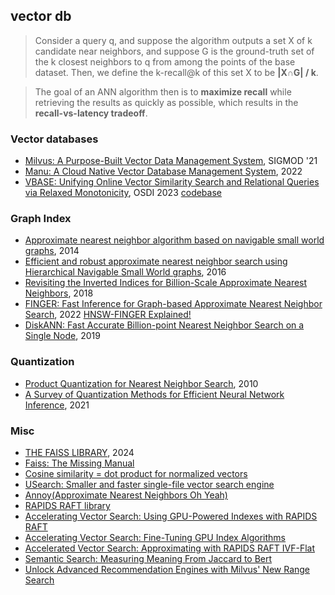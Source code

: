## vector db

> Consider a query q, and suppose the algorithm outputs a set X of k candidate near neighbors, and suppose G is
> the ground-truth set of the k closest neighbors to q from among the points of the base dataset. Then, we define the k-recall@k
> of this set X to be **|X∩G| / k**.

> The goal of an ANN algorithm then is to **maximize recall** while retrieving the results as quickly as possible, which results in the **recall-vs-latency tradeoff**.

### Vector databases

- [Milvus: A Purpose-Built Vector Data Management System](/assets/pdfs/SIGMOD21_Milvus.pdf), SIGMOD '21
- [Manu: A Cloud Native Vector Database Management System](/assets/pdfs/manu_2206.13843.pdf), 2022
- [VBASE: Unifying Online Vector Similarity Search and Relational Queries via Relaxed Monotonicity](/assets/pdfs/vbase-osdi23.pdf), OSDI 2023 [codebase](https://github.com/microsoft/MSVBASE)

### Graph Index

- [Approximate nearest neighbor algorithm based on navigable small world graphs](/assets/pdfs/Approximatenearest_neighbor_algorithm_based_on_navigable_small_world_graphs.pdf), 2014
- [Efficient and robust approximate nearest neighbor search using Hierarchical Navigable Small World graphs][hnsw], 2016
- [Revisiting the Inverted Indices for Billion-Scale Approximate Nearest Neighbors][ivf-hnsw], 2018
- [FINGER: Fast Inference for Graph-based Approximate Nearest Neighbor Search][hnsw-finger], 2022 [HNSW-FINGER Explained!](https://www.youtube.com/watch?v=OsxZG2XfcZA)
- [DiskANN: Fast Accurate Billion-point Nearest Neighbor Search on a Single Node][diskann], 2019

### Quantization

- [Product Quantization for Nearest Neighbor Search][pq], 2010
- [A Survey of Quantization Methods for Efficient Neural Network Inference](/assets/pdfs/A_Survey_of_Quantization_Methods_for_Efficient_Neural_Network_Inference.pdf), 2021

### Misc

- [THE FAISS LIBRARY](/assets/pdfs/The_FAISS_LIBRARY_2401.08281.pdf), 2024
- [Faiss: The Missing Manual](https://www.pinecone.io/learn/series/faiss/)
- [Cosine similarity = dot product for normalized vectors](https://zhang-yang.medium.com/cosine-similarity-dot-product-for-normalized-vectors-c07bdb61c9d1)
- [USearch: Smaller and faster single-file vector search engine](https://news.ycombinator.com/item?id=36942993)
- [Annoy(Approximate Nearest Neighbors Oh Yeah)](https://github.com/spotify/annoy)
- [RAPIDS RAFT library](https://github.com/rapidsai/raft)
- [Accelerating Vector Search: Using GPU-Powered Indexes with RAPIDS RAFT](https://developer.nvidia.com/blog/accelerating-vector-search-using-gpu-powered-indexes-with-rapids-raft/)
- [Accelerating Vector Search: Fine-Tuning GPU Index Algorithms](https://developer.nvidia.com/blog/accelerating-vector-search-fine-tuning-gpu-index-algorithms/)
- [Accelerated Vector Search: Approximating with RAPIDS RAFT IVF-Flat](https://developer.nvidia.com/blog/accelerated-vector-search-approximating-with-rapids-raft-ivf-flat/)
- [Semantic Search: Measuring Meaning From Jaccard to Bert](https://www.pinecone.io/learn/semantic-search/)
- [Unlock Advanced Recommendation Engines with Milvus' New Range Search](https://zilliz.com/blog/unlock-advanced-recommendation-engines-with-milvus-new-range-search)

[hnsw]: hnsw.md
[pq]: pq.md
[ivf-hnsw]: ivf-hnsw.md
[hnsw-finger]: https://arxiv.org/abs/2206.11408
[diskann]: diskann.md
